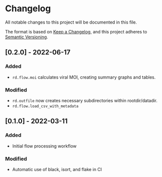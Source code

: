 # Changelog
All notable changes to this project will be documented in this file.

The format is based on [Keep a Changelog](https://keepachangelog.com/en/1.0.0/),
and this project adheres to [Semantic Versioning](https://semver.org/spec/v2.0.0.html).

## [0.2.0] - 2022-06-17
### Added
- `rd.flow.moi` calculates viral MOI, creating summary graphs and tables.
### Modified
- `rd.outfile` now creates necessary subdirectories within rootdir/datadir.
- `rd.flow.load_csv_with_metadata`

## [0.1.0] - 2022-03-11
### Added
- Initial flow processing workflow
### Modified
- Automatic use of black, isort, and flake in CI
